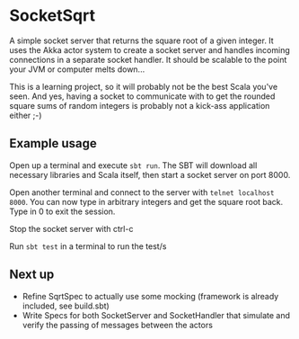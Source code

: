 # SocketSqrt

A simple socket server that returns the square root of a given integer. It uses the Akka actor system to create a socket
server and handles incoming connections in a separate socket handler. It should be scalable to the point your JVM or 
 computer melts down...

This is a learning project, so it will probably not be the best Scala you've seen. And yes, having a socket to communicate
with to get the rounded square sums of random integers is probably not a kick-ass application either ;-)

## Example usage

Open up a terminal and execute `sbt run`. The SBT will download all necessary libraries and Scala itself, then start
a socket server on port 8000.

Open another terminal and connect to the server with `telnet localhost 8000`. You can now type in arbitrary integers
and get the square root back. Type in 0 to exit the session.

Stop the socket server with ctrl-c

Run ``sbt test`` in a terminal to run the test/s

## Next up

 * Refine SqrtSpec to actually use some mocking (framework is already included, see build.sbt)
 * Write Specs for both SocketServer and SocketHandler that simulate and verify the passing of messages between the actors
 
